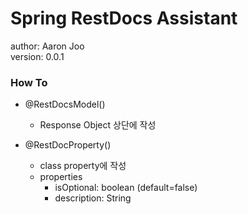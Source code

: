 # Spring RestDocs Assistant

author: Aaron Joo  
version: 0.0.1

### How To
- @RestDocsModel()
    - Response Object 상단에 작성
  
- @RestDocProperty()
    - class property에 작성
    - properties
        - isOptional: boolean (default=false)
        - description: String
    
